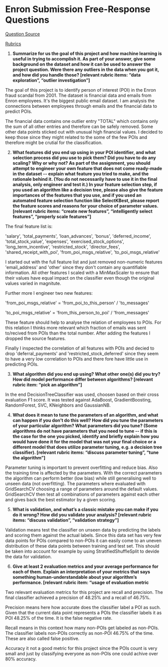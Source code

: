 # Enron Submission Free-Response Questions

[Question Source](https://docs.google.com/document/d/1NDgi1PrNJP7WTbfSUuRUnz8yzs5nGVTSzpO7oeNTEWA/edit)

[Rubrics](https://review.udacity.com/#!/rubrics/27/view)

1) **Summarize for us the goal of this project and how machine learning is useful in trying to accomplish it. As part of your answer, give some background on the dataset and how it can be used to answer the project question. Were there any outliers in the data when you got it, and how did you handle those? [relevant rubric items: “data exploration”, “outlier investigation”]**

The goal of this project is to identify person of interest (POI) in the Enron fraud scandal from 2001. The dataset is financial data and emails from Enron employees. It's the biggest public email dataset. I am analysis the connections between employees through emails and the financial data to predict POIs.

The financial data contains one outlier entry "TOTAL" which contains only the sum of all other entries and therefore can be safely removed. Some other data points sticked out with unusual high financial values. I decided to keep those since they might related to the some of the few POIs and therefore might be crutial for the classification.

2) **What features did you end up using in your POI identifier, and what selection process did you use to pick them? Did you have to do any scaling? Why or why not? As part of the assignment, you should attempt to engineer your own feature that does not come ready-made in the dataset -- explain what feature you tried to make, and the rationale behind it. (You do not necessarily have to use it in the final analysis, only engineer and test it.) In your feature selection step, if you used an algorithm like a decision tree, please also give the feature importances of the features that you use, and if you used an automated feature selection function like SelectKBest, please report the feature scores and reasons for your choice of parameter values.  [relevant rubric items: “create new features”, “intelligently select features”, “properly scale features”]**

The final feature list is:

'salary', 'total_payments', 'loan_advances', 'bonus', 'deferred_income', 'total_stock_value', 'expenses', 'exercised_stock_options', 'long_term_incentive', 'restricted_stock', 'director_fees', 'shared_receipt_with_poi', 'from_poi_msgs_relative', 'to_poi_msgs_relative'

I started out with the full feature list and just removed non-numeric features 'email_address' and 'other' since they don't contain any quantifiable information. All other features I scaled with a MinMaxScaler to ensure that their values have equal impact on the classifier even though the original values varied in magnitute.

Further more I engineer two new features:

'from_poi_msgs_relative' = 'from_poi_to_this_person' / 'to_messages'

'to_poi_msgs_relative' = 'from_this_person_to_poi' / 'from_messages'

These feature should help to analyse the relation of employees to POIs. For this relation I thinks more relevant which fraction of emails was sent to/recived from POIs than the total number. After adding the features I dropped the source features.

Finally I inspected the correlation of all features with POIs and decied to drop 'deferral_payments' and 'restricted_stock_deferred' since they seem to have a very low correlation to POIs and there fore have little use in predicting POIs.

3) **What algorithm did you end up using? What other one(s) did you try? How did model performance differ between algorithms? [relevant rubric item: “pick an algorithm”]**

In the end DecisionTreeClassifier was used, choosen based on their cross evaluation F1 score. It was tested against AdaBoost, GradientBoosting, RandomForest, SVC, KNeighbors and GaussianNB. 

4) **What does it mean to tune the parameters of an algorithm, and what can happen if you don’t do this well? How did you tune the parameters of your particular algorithm? What parameters did you tune? (Some algorithms do not have parameters that you need to tune -- if this is the case for the one you picked, identify and briefly explain how you would have done it for the model that was not your final choice or a different model that does utilize parameter tuning, e.g. a decision tree classifier).  [relevant rubric items: “discuss parameter tuning”, “tune the algorithm”]**

Parameter tuning is important to prevent overfitting and reduce bias. Also the training time is affected by the parameters. With the correct parameters the algorithm can perform better (low bias) while still generalising well to unseen data (not overfitting). The parameters where evaluated with GridSearchCV choosing a range of parameters around the default values. GridSearchCV then test all combinations of parameters against each other and gives back the best estimator by a given scoring.

5) **What is validation, and what’s a classic mistake you can make if you do it wrong? How did you validate your analysis? [relevant rubric items: “discuss validation”, “validation strategy”]**

Validation means test the classifier on unseen data by predicting the labels and scoring them against the actual labels. Since this data set has very few data points for POIs compared to non-POIs it can easily come to an uneven distribution of these data points between training and test set. This should be taken into account for example by using StratifiedShuffleSplit to devide the data for validation.

6) **Give at least 2 evaluation metrics and your average performance for each of them. Explain an interpretation of your metrics that says something human-understandable about your algorithm’s performance. [relevant rubric item: “usage of evaluation metric**

Two relevant evaluation metrics for this project are recall and precision. The final classifier achieved a precision of 48.25% and a recall of 46.75%. 

Precision means here how accurate does the classifier label a POI as such. Given that the current data point represents a POIs the classifier labels it as POI 48.25% of the time. It is the false negative rate.

Recall means in this context how many non-POIs get labeled as non-POIs. The classifier labels non-POIs correctly as non-POI 46.75% of the time. These are also called false positive.

Accuracy it not a good metric for this project since the POIs count is very small and just by classifying everyone as non-POIs one could achive over 80% accuracy.
